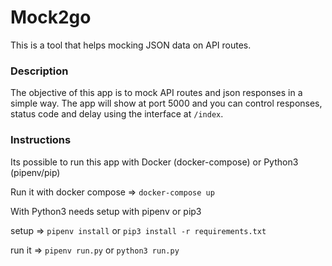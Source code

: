 # Mock2go

This is a tool that helps mocking JSON data on API routes.


### Description ###

The objective of this app is to mock API routes and json responses in a simple way.
The app will show at port 5000 and you can control responses, status code and delay using the interface at `/index`.

### Instructions ###
Its possible to run this app with Docker (docker-compose) or Python3 (pipenv/pip)

Run it with docker compose => `docker-compose up`

With Python3 needs setup with pipenv or pip3

setup => `pipenv install` or `pip3 install -r requirements.txt`

run it => `pipenv run.py` or `python3 run.py`
